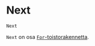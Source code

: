 <!--structure-->
Next
====

```eppabasic
Next
```

`Next` on osa [`For`-toistorakennetta](manual:for).

